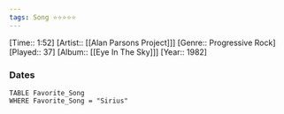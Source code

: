 ```yaml
---
tags: Song ⭐⭐⭐⭐⭐ 
---
```

[Time:: 1:52]
[Artist:: [[Alan Parsons Project]]]
[Genre:: Progressive Rock]
[Played:: 37]
[Album:: [[Eye In The Sky]]]
[Year:: 1982]
### Dates
````dataview
TABLE Favorite_Song
WHERE Favorite_Song = "Sirius"
````